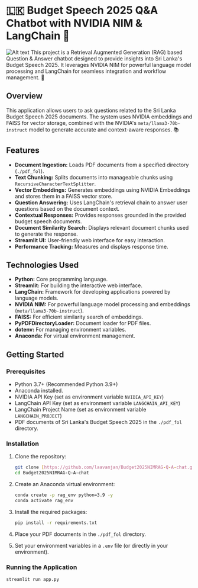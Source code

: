 # 🇱🇰 Budget Speech 2025 Q&A Chatbot with NVIDIA NIM & LangChain 🤖
![Alt text](imag10.png)
This project is a Retrieval Augmented Generation (RAG) based Question & Answer chatbot designed to provide insights into Sri Lanka's Budget Speech 2025. It leverages NVIDIA NIM for powerful language model processing and LangChain for seamless integration and workflow management. 🚀

## Overview

This application allows users to ask questions related to the Sri Lanka Budget Speech 2025 documents. The system uses NVIDIA embeddings and FAISS for vector storage, combined with the NVIDIA's `meta/llama3-70b-instruct` model to generate accurate and context-aware responses. 📚

## Features

-   **Document Ingestion:** Loads PDF documents from a specified directory (`./pdf_fol`).
-   **Text Chunking:** Splits documents into manageable chunks using `RecursiveCharacterTextSplitter`.
-   **Vector Embeddings:** Generates embeddings using NVIDIA Embeddings and stores them in a FAISS vector store.
-   **Question Answering:** Uses LangChain's retrieval chain to answer user questions based on the document context.
-   **Contextual Responses:** Provides responses grounded in the provided budget speech documents.
-   **Document Similarity Search:** Displays relevant document chunks used to generate the response.
-   **Streamlit UI:** User-friendly web interface for easy interaction.
-   **Performance Tracking:** Measures and displays response time.

## Technologies Used

-   **Python:** Core programming language.
-   **Streamlit:** For building the interactive web interface.
-   **LangChain:** Framework for developing applications powered by language models.
-   **NVIDIA NIM:** For powerful language model processing and embeddings (`meta/llama3-70b-instruct`).
-   **FAISS:** For efficient similarity search of embeddings.
-   **PyPDFDirectoryLoader:** Document loader for PDF files.
-   **dotenv:** For managing environment variables.
-   **Anaconda:** For virtual environment management.

## Getting Started

### Prerequisites

-   Python 3.7+ (Recommended Python 3.9+)
-   Anaconda installed.
-   NVIDIA API Key (set as environment variable `NVIDIA_API_KEY`)
-   LangChain API Key (set as environment variable `LANGCHAIN_API_KEY`)
-   LangChain Project Name (set as environment variable `LANGCHAIN_PROJECT`)
-   PDF documents of Sri Lanka's Budget Speech 2025 in the `./pdf_fol` directory.

### Installation

1.  Clone the repository:

    ```bash
    git clone [https://github.com/laavanjan/Budget2025NIMRAG-Q-A-chat.git](https://www.google.com/search?q=https://github.com/laavanjan/Budget2025NIMRAG-Q-A-chat.git)
    cd Budget2025NIMRAG-Q-A-chat
    ```

2.  Create an Anaconda virtual environment:

    ```bash
    conda create -p rag_env python=3.9 -y
    conda activate rag_env
    ```

3.  Install the required packages:

    ```bash
    pip install -r requirements.txt
    ```

4.  Place your PDF documents in the `./pdf_fol` directory.

5.  Set your environment variables in a `.env` file (or directly in your environment).

### Running the Application

```bash
streamlit run app.py
